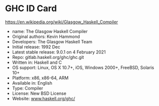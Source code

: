 # GHC ID Card
https://en.wikipedia.org/wiki/Glasgow_Haskell_Compiler

- name: The Glasgow Haskell Compiler
- Original authors: Kevin Hammond
- Developers: The Glasgow Haskell Team
- Initial release:  1992 Dec
- Latest stable release: 9.0.1 on 4 February 2021
- Repo: gitlab.haskell.org/ghc/ghc.git
- Written in: Haskell and C
- OS support: Linux, OS X 10.7+, iOS, Windows 2000+, FreeBSD, Solaris 10+
- Platform: x86, x86-64, ARM
- Available in: English
- Type: Compiler
- License: New BSD License
- Website: www.haskell.org/ghc/
